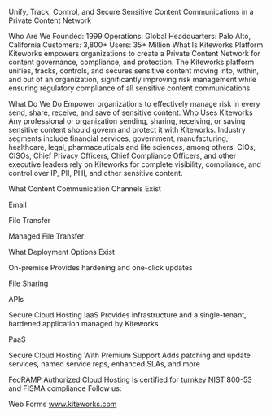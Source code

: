 Unify, Track, Control, and Secure Sensitive Content Communications in a Private Content Network

Who Are We
Founded: 1999 Operations: Global Headquarters: Palo Alto, California Customers: 3,800+ Users: 35+ Million
What Is Kiteworks Platform
Kiteworks empowers organizations to create a Private Content Network for content governance, compliance, and protection. The Kiteworks platform unifies, tracks, controls, and secures sensitive content moving into, within, and out of an organization, significantly improving risk management while ensuring regulatory compliance of all sensitive content communications.

What Do We Do
Empower organizations to effectively manage risk in every send, share, receive, and save of sensitive content.
Who Uses Kiteworks
Any professional or organization sending, sharing, receiving, or saving sensitive content should govern and protect it with Kiteworks. Industry segments include financial services, government, manufacturing, healthcare, legal, pharmaceuticals and life sciences, among others. CIOs, CISOs, Chief Privacy Officers, Chief Compliance Officers, and other executive leaders rely on Kiteworks for complete visibility, compliance, and control over IP, PII, PHI, and other sensitive content.

What Content Communication Channels Exist

Email

File Transfer

Managed File Transfer

What Deployment Options Exist

On-premise Provides hardening and one-click updates

File Sharing

APIs

Secure Cloud Hosting
IaaS Provides infrastructure and a single-tenant, hardened application managed by Kiteworks

PaaS

Secure Cloud Hosting With Premium Support Adds patching and update services, named service reps, enhanced SLAs, and more

FedRAMP Authorized Cloud Hosting Is certified for turnkey NIST 800-53 and FISMA compliance
Follow us:

Web Forms
www.kiteworks.com

